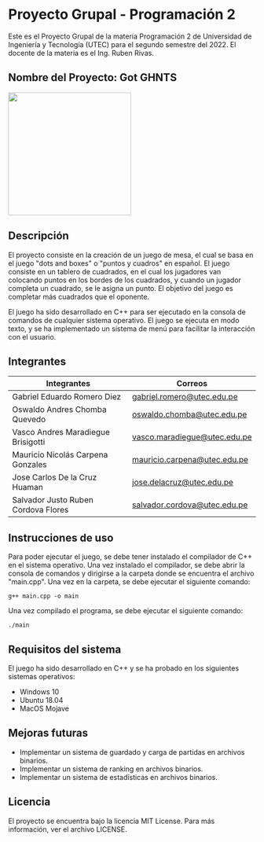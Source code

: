 # Proyecto Grupal - Programación 2
Este es el Proyecto Grupal de la materia Programación 2 de Universidad de Ingeniería y Tecnología (UTEC) para el segundo semestre del 2022.
El docente de la materia es el Ing. Ruben Rivas.

## Nombre del Proyecto: Got GHNTS

<img src="https://i.imgur.com/FN3c2t6.png" width="250">

## Descripción
El proyecto consiste en la creación de un juego de mesa, el cual se basa en el juego "dots and boxes" o "puntos y cuadros" en español. El juego consiste en un tablero de cuadrados, en el cual los jugadores van colocando puntos en los bordes de los cuadrados, y cuando un jugador completa un cuadrado, se le asigna un punto. El objetivo del juego es completar más cuadrados que el oponente.

El juego ha sido desarrollado en C++ para ser ejecutado en la consola de comandos de cualquier sistema operativo. El juego se ejecuta en modo texto, y se ha implementado un sistema de menú para facilitar la interacción con el usuario.

## Integrantes
| Integrantes  | Correos |
| ------------- | ------------- |
| Gabriel Eduardo Romero Diez | gabriel.romero@utec.edu.pe |
| Oswaldo Andres Chomba Quevedo | oswaldo.chomba@utec.edu.pe |
| Vasco Andres Maradiegue Brisigotti | vasco.maradiegue@utec.edu.pe |
| Mauricio Nicolás Carpena Gonzales | mauricio.carpena@utec.edu.pe |
| Jose Carlos De la Cruz Huaman | jose.delacruz@utec.edu.pe |
| Salvador Justo Ruben Cordova Flores | salvador.cordova@utec.edu.pe |

## Instrucciones de uso
Para poder ejecutar el juego, se debe tener instalado el compilador de C++ en el sistema operativo. Una vez instalado el compilador, se debe abrir la consola de comandos y dirigirse a la carpeta donde se encuentra el archivo "main.cpp". Una vez en la carpeta, se debe ejecutar el siguiente comando:

`g++ main.cpp -o main`

Una vez compilado el programa, se debe ejecutar el siguiente comando:

`./main`

## Requisitos del sistema
El juego ha sido desarrollado en C++ y se ha probado en los siguientes sistemas operativos:
- Windows 10
- Ubuntu 18.04
- MacOS Mojave

## Mejoras futuras
- Implementar un sistema de guardado y carga de partidas en archivos binarios.
- Implementar un sistema de ranking en archivos binarios.
- Implementar un sistema de estadísticas en archivos binarios.

## Licencia
El proyecto se encuentra bajo la licencia MIT License. Para más información, ver el archivo LICENSE.